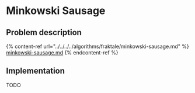 # Minkowski Sausage

## Problem description

{% content-ref url="../../../../algorithms/fraktale/minkowski-sausage.md" %}
[minkowski-sausage.md](../../../../algorithms/fraktale/minkowski-sausage.md)
{% endcontent-ref %}

## Implementation

TODO

